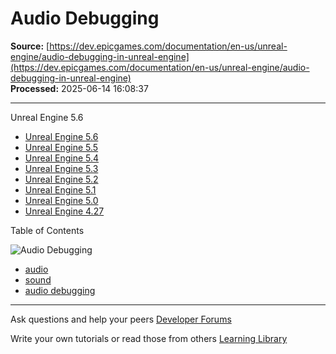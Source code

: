 # Audio Debugging

**Source:** [https://dev.epicgames.com/documentation/en-us/unreal-engine/audio-debugging-in-unreal-engine](https://dev.epicgames.com/documentation/en-us/unreal-engine/audio-debugging-in-unreal-engine)  
**Processed:** 2025-06-14 16:08:37

---

Unreal Engine 5.6

-   [Unreal Engine 5.6](/documentation/en-us/unreal-engine/audio-debugging-in-unreal-engine?application_version=5.6)
-   [Unreal Engine 5.5](/documentation/en-us/unreal-engine/audio-debugging-in-unreal-engine?application_version=5.5)
-   [Unreal Engine 5.4](/documentation/en-us/unreal-engine/audio-debugging-in-unreal-engine?application_version=5.4)
-   [Unreal Engine 5.3](/documentation/en-us/unreal-engine/audio-debugging-in-unreal-engine?application_version=5.3)
-   [Unreal Engine 5.2](/documentation/en-us/unreal-engine/audio-debugging-in-unreal-engine?application_version=5.2)
-   [Unreal Engine 5.1](/documentation/en-us/unreal-engine/audio-debugging-in-unreal-engine?application_version=5.1)
-   [Unreal Engine 5.0](/documentation/en-us/unreal-engine/audio-debugging-in-unreal-engine?application_version=5.0)
-   [Unreal Engine 4.27](/documentation/en-us/unreal-engine/audio-debugging-in-unreal-engine?application_version=4.27)

Table of Contents

![Audio Debugging](https://dev.epicgames.com/community/api/documentation/image/a351d652-8945-46f9-a89e-c4c6d036a280?resizing_type=fill&width=1920&height=335)

-   [audio](https://documentation-assets-ssr/community/search?query=audio)
-   [sound](https://documentation-assets-ssr/community/search?query=sound)
-   [audio debugging](https://documentation-assets-ssr/community/search?query=audio%20debugging)

---

Ask questions and help your peers [Developer Forums](https://forums.unrealengine.com/categories?tag=unreal-engine)

Write your own tutorials or read those from others [Learning Library](https://documentation-assets-ssr/community/unreal-engine/learning)